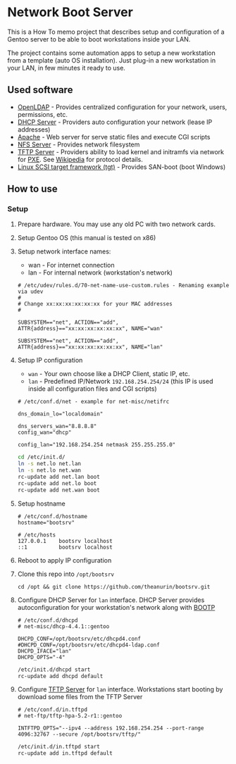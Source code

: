# Network Boot Server

This is a How To memo project that describes setup and configuration of a Gentoo server to be able to boot workstations inside your LAN.

The project contains some automation apps to setup a new workstation from a template (auto OS installation). Just plug-in a new workstation in your LAN, in few minutes it ready to use.

## Used software
* [OpenLDAP](https://www.openldap.org/) - Provides centralized configuration for your network, users, permissions, etc.
* [DHCP Server](https://www.isc.org/dhcp/) - Providers auto configuration your network (lease IP addresses)
* [Apache](https://httpd.apache.org/) - Web server for serve static files and execute CGI scripts
* [NFS Server](https://en.wikipedia.org/wiki/Network_File_System) - Provides network filesystem
* [TFTP Server](http://freshmeat.sourceforge.net/projects/tftp-hpa) - Providers ability to load kernel and initramfs via network for [PXE](https://en.wikipedia.org/wiki/Preboot_Execution_Environment). See [Wikipedia](https://en.wikipedia.org/wiki/Trivial_File_Transfer_Protocol) for protocol details.
* [Linux SCSI target framework (tgt)](http://stgt.sourceforge.net/) - Provides SAN-boot (boot Windows)

## How to use
### Setup
1. Prepare hardware. You may use any old PC with two network cards.
1. Setup Gentoo OS (this manual is tested on x86)
1. Setup network interface names:
	* wan - For internet connection
	* lan - For internal network (workstation's network)

	```
	# /etc/udev/rules.d/70-net-name-use-custom.rules - Renaming example via udev
	#
	# Change xx:xx:xx:xx:xx:xx for your MAC addresses
	#

	SUBSYSTEM=="net", ACTION=="add", ATTR{address}=="xx:xx:xx:xx:xx:xx", NAME="wan"

	SUBSYSTEM=="net", ACTION=="add", ATTR{address}=="xx:xx:xx:xx:xx:xx", NAME="lan"
	```
1. Setup IP configuration
	* `wan` - Your own choose like a DHCP Client, static IP, etc.
	* `lan` - Predefined IP/Network `192.168.254.254/24` (this IP is used inside all configuration files and CGI scripts)
	```
	# /etc/conf.d/net - example for net-misc/netifrc

	dns_domain_lo="localdomain"
	
	dns_servers_wan="8.8.8.8"
	config_wan="dhcp"

	config_lan="192.168.254.254 netmask 255.255.255.0"
	```
	```bash
	cd /etc/init.d/
	ln -s net.lo net.lan
	ln -s net.lo net.wan
	rc-update add net.lan boot
	rc-update add net.lo boot
	rc-update add net.wan boot
	```
1. Setup hostname
	```
	# /etc/conf.d/hostname
	hostname="bootsrv"
	```
	```
	# /etc/hosts
	127.0.0.1    bootsrv localhost
	::1          bootsrv localhost
	```
1. Reboot to apply IP configuration
1. Clone this repo into `/opt/bootsrv`
	```
	cd /opt && git clone https://github.com/theanurin/bootsrv.git
	```
1. Configure DHCP Server for `lan` interface. DHCP Server provides autoconfiguration for your workstation's network along with [BOOTP](https://en.wikipedia.org/wiki/Bootstrap_Protocol)

	```
	# /etc/conf.d/dhcpd
	# net-misc/dhcp-4.4.1::gentoo

	DHCPD_CONF=/opt/bootsrv/etc/dhcpd4.conf
	#DHCPD_CONF=/opt/bootsrv/etc/dhcpd4-ldap.conf
	DHCPD_IFACE="lan"
	DHCPD_OPTS="-4"
	```

	```bash
	/etc/init.d/dhcpd start
	rc-update add dhcpd default
	```

1. Configure [TFTP Server](https://en.wikipedia.org/wiki/Trivial_File_Transfer_Protocol) for `lan` interface. Workstations start booting by download some files from the TFTP Server

	```
	# /etc/conf.d/in.tftpd
	# net-ftp/tftp-hpa-5.2-r1::gentoo

	INTFTPD_OPTS="--ipv4 --address 192.168.254.254 --port-range 4096:32767 --secure /opt/bootsrv/tftp/"
	```

	```bash
	/etc/init.d/in.tftpd start
	rc-update add in.tftpd default
	```

